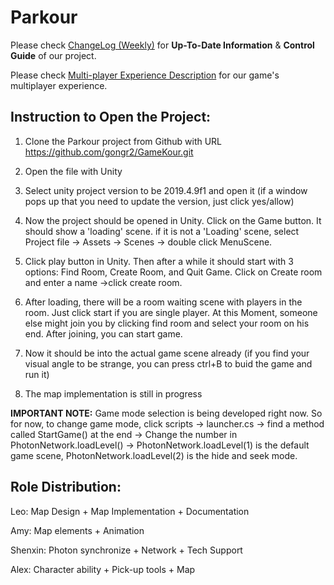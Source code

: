 # Parkour
Please check [ChangeLog (Weekly)](https://github.com/jians10/ParkourOriginal/blob/main/ChangeLog%20(Weekly).md) for **Up-To-Date Information** & **Control Guide** of our project.

Please check [Multi-player Experience Description](https://github.com/jians10/ParkourOriginal/blob/main/Multi-player%20Experience%20Description.md) for our game's multiplayer experience.

## Instruction to Open the Project:
1. Clone the Parkour project from Github with URL https://github.com/gongr2/GameKour.git

1. Open the file with Unity

1. Select unity project version to be 2019.4.9f1 and open it (if a window pops up that you need to update the version, just click yes/allow)

1. Now the project should be opened in Unity. Click on the Game button. It should show a 'loading' scene.
   if it is not a 'Loading' scene, select Project file -> Assets -> Scenes -> double click MenuScene.
   
1. Click play button in Unity. Then after a while it should start with 3 options: Find Room, Create Room, and Quit Game.
   Click on Create room and enter a name ->click create room. 
   
1. After loading, there will be a room waiting scene with players in the room. Just click start if you are single player. At this
   Moment, someone else might join you by clicking find room and select your room on his end. After joining, you can start game.
   
1. Now it should be into the actual game scene already (if you find your visual angle to be strange, you can press ctrl+B to buid the game and run it)

1. The map implementation is still in progress

**IMPORTANT NOTE:** Game mode selection is being developed right now. So for now, to change game mode, click scripts -> launcher.cs -> find a method called StartGame() at the end -> Change the number in PhotonNetwork.loadLevel() -> PhotonNetwork.loadLevel(1) is the default game scene, PhotonNetwork.loadLevel(2) is the hide and seek mode.

## Role Distribution:
Leo: Map Design + Map Implementation + Documentation

Amy: Map elements + Animation

Shenxin: Photon synchronize + Network + Tech Support

Alex: Character ability + Pick-up tools + Map

